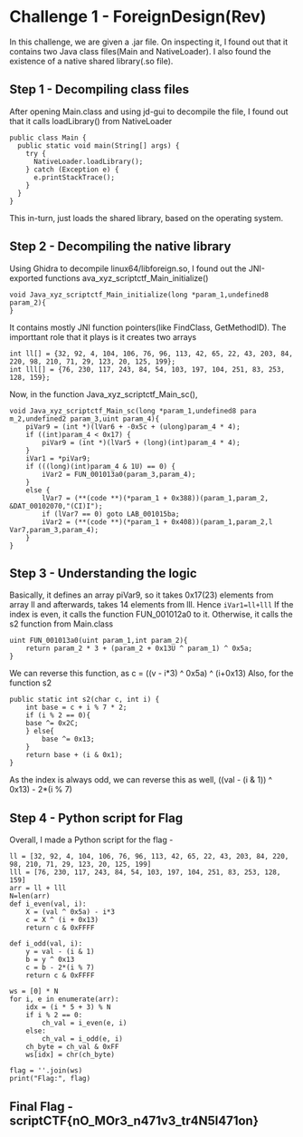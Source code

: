 # Challenge 1 - ForeignDesign(Rev)

In this challenge, we are given a .jar file. On inspecting it, I found out that it contains two Java class files(Main and NativeLoader). I also found the existence of a native shared library(.so file). 
## Step 1 - Decompiling class files
After opening Main.class and using jd-gui to decompile the file, I found out that it calls loadLibrary() from NativeLoader
```
public class Main {
  public static void main(String[] args) {
    try {
      NativeLoader.loadLibrary();
    } catch (Exception e) {
      e.printStackTrace();
    } 
  }
}
```
This in-turn, just loads the shared library, based on the operating system. 

## Step 2 - Decompiling the native library
Using Ghidra to decompile linux64/libforeign.so, I found out the JNI-exported functions ava_xyz_scriptctf_Main_initialize()
```
void Java_xyz_scriptctf_Main_initialize(long *param_1,undefined8 param_2){
}
```
It contains mostly JNI function pointers(like FindClass, GetMethodID). The importtant role that it plays is it creates two arrays 
```
int ll[] = {32, 92, 4, 104, 106, 76, 96, 113, 42, 65, 22, 43, 203, 84, 220, 98, 210, 71, 29, 123, 20, 125, 199};
int lll[] = {76, 230, 117, 243, 84, 54, 103, 197, 104, 251, 83, 253, 128, 159};
```
Now, in the function Java_xyz_scriptctf_Main_sc(),
```
void Java_xyz_scriptctf_Main_sc(long *param_1,undefined8 para m_2,undefined2 param_3,uint param_4){
    piVar9 = (int *)(lVar6 + -0x5c + (ulong)param_4 * 4);
    if ((int)param_4 < 0x17) {
        piVar9 = (int *)(lVar5 + (long)(int)param_4 * 4);
    }
    iVar1 = *piVar9;
    if (((long)(int)param_4 & 1U) == 0) {
        iVar2 = FUN_001013a0(param_3,param_4);
    }
    else {
        lVar7 = (**(code **)(*param_1 + 0x388))(param_1,param_2, &DAT_00102070,"(CI)I");
        if (lVar7 == 0) goto LAB_001015ba;
        iVar2 = (**(code **)(*param_1 + 0x408))(param_1,param_2,l Var7,param_3,param_4);
    }
}
```
## Step 3 - Understanding the logic
Basically, it defines an array piVar9, so it takes 0x17(23) elements from array ll and afterwards, takes 14 elements from lll. Hence 
```iVar1=ll+lll```
If the index is even, it calls the function FUN_001012a0 to it. Otherwise, it calls the s2 function from Main.class
```
uint FUN_001013a0(uint param_1,int param_2){
    return param_2 * 3 + (param_2 + 0x13U ^ param_1) ^ 0x5a;
}
```
We can reverse this function, as c = ((v - i*3) ^ 0x5a) ^ (i+0x13)
Also, for the function s2
```
public static int s2(char c, int i) {
    int base = c + i % 7 * 2;
    if (i % 2 == 0){
    base ^= 0x2C;
    } else{
        base ^= 0x13;
    }
    return base + (i & 0x1);
}
```
As the index is always odd, we can reverse this as well, ((val - (i & 1)) ^ 0x13) - 2*(i % 7)

## Step 4 - Python script for Flag
Overall, I made a Python script for the flag - 

```
ll = [32, 92, 4, 104, 106, 76, 96, 113, 42, 65, 22, 43, 203, 84, 220, 98, 210, 71, 29, 123, 20, 125, 199]
lll = [76, 230, 117, 243, 84, 54, 103, 197, 104, 251, 83, 253, 128, 159]
arr = ll + lll
N=len(arr)
def i_even(val, i):
    X = (val ^ 0x5a) - i*3
    c = X ^ (i + 0x13)
    return c & 0xFFFF

def i_odd(val, i):
    y = val - (i & 1)
    b = y ^ 0x13
    c = b - 2*(i % 7)
    return c & 0xFFFF

ws = [0] * N
for i, e in enumerate(arr):
    idx = (i * 5 + 3) % N
    if i % 2 == 0:
        ch_val = i_even(e, i)
    else:
        ch_val = i_odd(e, i)
    ch_byte = ch_val & 0xFF
    ws[idx] = chr(ch_byte)

flag = ''.join(ws)
print("Flag:", flag)
```
## Final Flag - scriptCTF{nO_MOr3_n471v3_tr4N5l471on}

